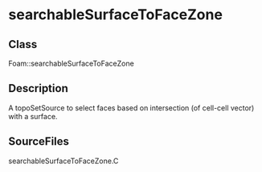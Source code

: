 # searchableSurfaceToFaceZone 
## Class
Foam::searchableSurfaceToFaceZone

## Description
A topoSetSource to select faces based on intersection (of cell-cell
vector) with a surface.

## SourceFiles
searchableSurfaceToFaceZone.C

